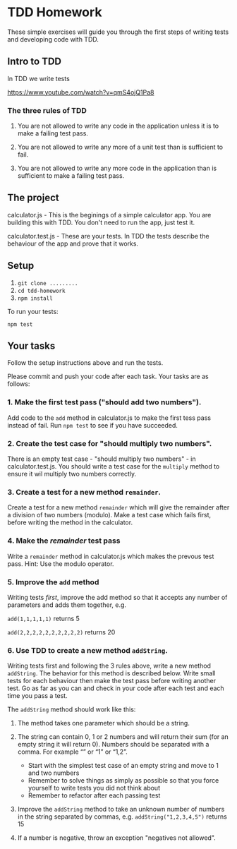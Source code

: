 # TDD Homework

These simple exercises will guide you through the first steps of writing tests and developing code with TDD.

## Intro to TDD

In TDD we write tests

https://www.youtube.com/watch?v=qmS4ojQ1Pa8

### The three rules of TDD

1. You are not allowed to write any code in the application unless it is to make a failing test pass.

2. You are not allowed to write any more of a unit test than is sufficient to fail.

3. You are not allowed to write any more code in the application than is sufficient to make a failing test pass.

## The project

calculator.js - This is the beginings of a simple calculator app. You are building this with TDD. You don't need to run the app, just test it.

calculator.test.js - These are your tests. In TDD the tests describe the behaviour of the app and prove that it works.

## Setup

1. `git clone .........`
2. `cd tdd-homework`
3. `npm install`

To run your tests:

`npm test`

## Your tasks

Follow the setup instructions above and run the tests.

Please commit and push your code after each task. Your tasks are as follows:

### 1. Make the first test pass ("should add two numbers").

Add code to the `add` method in calculator.js to make the first tess pass instead of fail. Run `npm test` to see if you have succeeded.

### 2. Create the test case for "should multiply two numbers".

There is an empty test case - "should multiply two numbers" - in calculator.test.js. You should write a test case for the `multiply` method to ensure it wil multiply two numbers correctly.

### 3. Create a test for a new method `remainder`.

Create a test for a new method `remainder` which will give the remainder after a division of two numbers (modulo). Make a test case which fails first, before writing the method in the calculator.

### 4. Make the _remainder_ test pass

Write a `remainder` method in calculator.js which makes the prevous test pass. Hint: Use the modulo operator.

### 5. Improve the `add` method

Writing tests *first*, improve the add method so that it accepts any number of parameters and adds them together, e.g.

`add(1,1,1,1,1)` returns 5

`add(2,2,2,2,2,2,2,2,2,2)` returns 20

### 6. Use TDD to create a new method `addString`.

Writing tests first and following the 3 rules above, write a new method `addString`. The behavior for this method is described below. Write small tests for each behaviour then make the test pass before writing another test. Go as far as you can and check in your code after each test and each time you pass a test.

The `addString` method should work like this:

1. The method takes one parameter which should be a string.

2. The string can contain 0, 1 or 2 numbers and will return their sum (for an empty string it will return 0). Numbers should be separated with a comma. For example “” or “1” or “1,2”.

    - Start with the simplest test case of an empty string and move to 1 and two numbers
    - Remember to solve things as simply as possible so that you force yourself to write tests you did not think about
    - Remember to refactor after each passing test

3. Improve the `addString` method to take an unknown number of numbers in the string separated by commas, e.g. `addString("1,2,3,4,5")` returns 15

4. If a number is negative, throw an exception "negatives not allowed".




